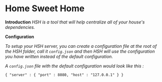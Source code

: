 # Home Sweet Home

**Introduction**
*HSH is a tool that will help centralize all of your house's dependencies.*

**Configuration**

*To setup your HSH server, you can create a configuration file at the root of the HSH folder, call it `config.json` and then HSH will use the configuration you have written instead of the default configuration.*

*A `config.json` file with the default configuration would look like this :*

`{ "server" : { "port" : 8080, "host" : "127.0.0.1" } }`
